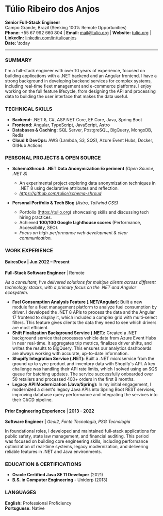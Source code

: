 # Túlio Ribeiro dos Anjos  
**Senior Full-Stack Engineer**  
Campo Grande, Brazil (Seeking 100% Remote Opportunities)  
**Phone:** +55 67 992 660 804 | **Email:** mail@tulio.org | **Website:** [tulio.org](https://tulio.org) | **LinkedIn:** [linkedin.com/in/tulioanjos](https://linkedin.com/in/tulioanjos)  
**Date:** \today  

---

### SUMMARY
I'm a full-stack engineer with over 10 years of experience, focused on building applications with a .NET backend and an Angular frontend. I have a strong background in developing backend services for complex systems, including real-time fleet management and e-commerce platforms. I enjoy working on the full feature lifecycle, from designing the API and processing data to building the user interface that makes the data useful.

### TECHNICAL SKILLS
*   **Backend:** .NET 8, C#, ASP.NET Core, EF Core, Java, Spring Boot
*   **Frontend:** Angular, TypeScript, JavaScript, Astro
*   **Databases & Caching:** SQL Server, PostgreSQL, BigQuery, MongoDB, Redis
*   **Cloud & DevOps:** AWS (Lambda, S3, SQS), Azure Event Hubs, Docker, GitHub Actions

### PERSONAL PROJECTS & OPEN SOURCE
- **SchemaShroud: .NET Data Anonymization Experiment** *(Open Source, .NET 8)*
  - An experimental project exploring data anonymization techniques in .NET 8 using declarative attributes and reflection.
  - *https://github.com/tulior/schema-shroud*

- **Personal Portfolio & Tech Blog** *(Astro, Tailwind CSS)*
  - Portfolio (https://tulio.org) showcasing skills and discussing tech hiring practices.
  - Achieved **100/100 Google Lighthouse scores** (Performance, Accessibility, SEO).
  - *Focus on high-performance web development & clear communication.*

### WORK EXPERIENCE

#### **BairesDev** | Jun 2022 – Present  
**Full-Stack Software Engineer** | Remote

*As a consultant, I've delivered solutions for multiple clients across different technology stacks, with a primary focus on the .NET and Angular ecosystem.*

*   **Fuel Consumption Analysis Feature (.NET/Angular):** Built a new module for a fleet management platform to analyze fuel consumption by driver. I developed the .NET 8 APIs to process the data and the Angular 17 frontend to display it, which included a complex grid with multi-select filters. This feature gives clients the data they need to see which drivers are most efficient.
*   **Shift Finalization Background Service (.NET):** Created a .NET background service that processes vehicle data from Azure Event Hubs in near real-time. It aggregates trip metrics, finalizes driver shifts, and writes the results to BigQuery. This ensures our analytics dashboards are always working with accurate, up-to-date information.
*   **Shopify Integration Service (.NET):** Built a .NET microservice from the ground up to sync product and inventory data with Shopify's API. A key challenge was handling their API rate limits, which I solved using an SQS queue for batching updates. The service successfully onboarded over 50 retailers and processed 400+ orders in the first 8 months.
*   **Legacy API Modernization (Java/Spring):** In my initial engagement, I modernized a client's legacy Java APIs into Spring Boot REST services, improving database query performance and integrating the services into their CI/CD pipeline.

#### **Prior Engineering Experience | 2013 – 2022**  
**Software Engineer** | *Geoi2, Fonte Tecnologia, PSG Tecnologia*  

In foundational roles, I developed and maintained full-stack applications for public safety, state law management, and financial auditing. This period was focused on building core engineering skills, including performance optimization of real-time systems, legacy modernization, and delivering reliable features in .NET and Java environments.


### EDUCATION & CERTIFICATIONS
- **Oracle Certified Java SE 11 Developer** (2021)
- **B.S. in Computer Engineering** - Uniderp (2013)

### LANGUAGES
**English:** Professional Proficiency  
**Portuguese:** Native
